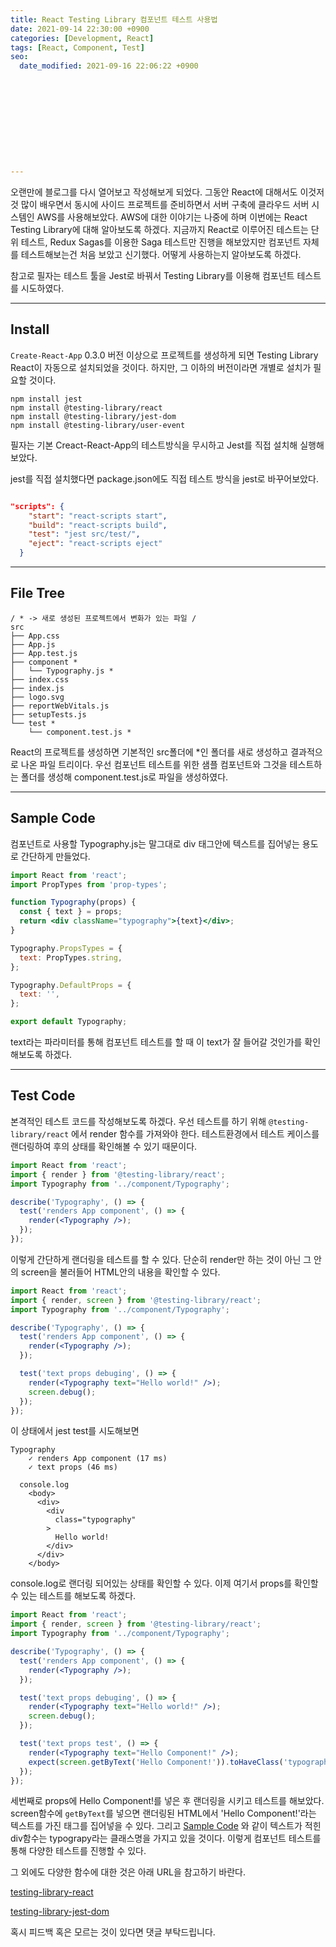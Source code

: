 ```yaml
---
title: React Testing Library 컴포넌트 테스트 사용법
date: 2021-09-14 22:30:00 +0900
categories: [Development, React]
tags: [React, Component, Test]
seo:
  date_modified: 2021-09-16 22:06:22 +0900











---
```




오랜만에 블로그를 다시 열어보고 작성해보게 되었다. 그동안 React에 대해서도 이것저것 많이 배우면서 동시에 사이드 프로젝트를 준비하면서 서버 구축에 클라우드 서버 시스템인 AWS를 사용해보았다. AWS에 대한 이야기는 나중에 하며 이번에는 React Testing Library에 대해 알아보도록 하겠다. 지금까지 React로 이루어진 테스트는 단위 테스트, Redux Sagas를 이용한 Saga 테스트만 진행을 해보았지만 컴포넌트 자체를 테스트해보는건 처음 보았고 신기했다. 어떻게 사용하는지 알아보도록 하겠다.

참고로 필자는 테스트 툴을 Jest로 바꿔서 Testing Library를 이용해 컴포넌트 테스트를 시도하였다.

-----

## Install

`Create-React-App`  0.3.0 버전 이상으로 프로젝트를 생성하게 되면 Testing Library React이 자동으로 설치되었을 것이다. 하지만, 그 이하의 버전이라면 개별로 설치가 필요할 것이다.  

```
npm install jest
npm install @testing-library/react
npm install @testing-library/jest-dom
npm install @testing-library/user-event
```

필자는 기본 Creact-React-App의 테스트방식을 무시하고 Jest를 직접 설치해 실행해보았다.

jest를 직접 설치했다면 package.json에도 직접 테스트 방식을 jest로 바꾸어보았다.

```json

"scripts": {
    "start": "react-scripts start",
    "build": "react-scripts build",
    "test": "jest src/test/",
    "eject": "react-scripts eject"
  }

```



-----

## File Tree

```
/ * -> 새로 생성된 프로젝트에서 변화가 있는 파일 /
src
├── App.css
├── App.js
├── App.test.js
├── component *
│   └── Typography.js *
├── index.css
├── index.js
├── logo.svg
├── reportWebVitals.js
├── setupTests.js
└── test *
    └── component.test.js *
```

React의 프로젝트를 생성하면 기본적인 src폴더에 *인 폴더를 새로 생성하고 결과적으로 나온 파일 트리이다. 우선 컴포넌트 테스트를 위한 샘플 컴포넌트와 그것을 테스트하는 폴더를 생성해 component.test.js로 파일을 생성하였다.

-----

## Sample Code

컴포넌트로 사용할 Typography.js는 말그대로 div 태그안에 텍스트를 집어넣는 용도로 간단하게 만들었다.

```jsx
import React from 'react';
import PropTypes from 'prop-types';

function Typography(props) {
  const { text } = props;
  return <div className="typography">{text}</div>;
}

Typography.PropsTypes = {
  text: PropTypes.string,
};

Typography.DefaultProps = {
  text: '',
};

export default Typography;

```

text라는 파라미터를 통해 컴포넌트 테스트를 할 때 이 text가 잘 들어갈 것인가를 확인해보도록 하겠다.

-----

## Test Code

본격적인 테스트 코드를 작성해보도록 하겠다. 우선 테스트를 하기 위해 `@testing-library/react` 에서 render 함수를 가져와야 한다. 테스트환경에서 테스트 케이스를 랜더링하여 후의 상태를 확인해볼 수 있기 때문이다.

```jsx
import React from 'react';
import { render } from '@testing-library/react';
import Typography from '../component/Typography';

describe('Typography', () => {
  test('renders App component', () => {
    render(<Typography />);
  });
});

```

이렇게 간단하게 랜더링을 테스트를 할 수 있다. 단순히 render만 하는 것이 아닌 그 안의 screen을 불러들어 HTML안의 내용을 확인할 수 있다.

```jsx
import React from 'react';
import { render, screen } from '@testing-library/react';
import Typography from '../component/Typography';

describe('Typography', () => {
  test('renders App component', () => {
    render(<Typography />);
  });

  test('text props debuging', () => {
    render(<Typography text="Hello world!" />);
    screen.debug();
  });
});

```

이 상태에서 jest test를 시도해보면

```
Typography
    ✓ renders App component (17 ms)
    ✓ text props (46 ms)

  console.log
    <body>
      <div>
        <div
          class="typography"
        >
          Hello world!
        </div>
      </div>
    </body>
```

console.log로 랜더링 되어있는 상태를 확인할 수 있다. 이제 여기서 props를 확인할 수 있는 테스트를 해보도록 하겠다.

```jsx
import React from 'react';
import { render, screen } from '@testing-library/react';
import Typography from '../component/Typography';

describe('Typography', () => {
  test('renders App component', () => {
    render(<Typography />);
  });

  test('text props debuging', () => {
    render(<Typography text="Hello world!" />);
    screen.debug();
  });

  test('text props test', () => {
    render(<Typography text="Hello Component!" />);
    expect(screen.getByText('Hello Component!')).toHaveClass('typography');
  });
});

```

세번째로 props에 Hello Component!를 넣은 후 랜더링을 시키고 테스트를 해보았다. screen함수에 `getByText`를 넣으면 랜더링된 HTML에서 'Hello Component!'라는 텍스트를 가진 태그를 집어넣을 수 있다. 그리고 [Sample Code](#sample-code) 와 같이 텍스트가 적힌 div함수는 typograpy라는 클래스명을 가지고 있을 것이다. 이렇게 컴포넌트 테스트를 통해 다양한 테스트를 진행할 수 있다.

그 외에도 다양한 함수에 대한 것은 아래 URL을 참고하기 바란다.

[testing-library-react](https://testing-library.com/docs/react-testing-library/intro/)

[testing-library-jest-dom](https://github.com/testing-library/jest-dom)

혹시 피드백 혹은 모르는 것이 있다면 댓글 부탁드립니다.

